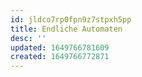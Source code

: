 ```yaml
---
id: jldco7rp0fpn9z7stpxh5pp
title: Endliche Automaten
desc: ''
updated: 1649766781609
created: 1649766772871
---
```


